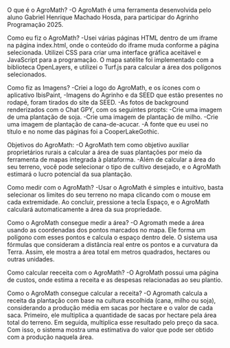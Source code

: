 O que é o AgroMath? -O AgroMath é uma ferramenta desenvolvida pelo aluno Gabriel Henrique Machado Hosda, para participar do Agrinho Programação 2025.

Como eu fiz o AgroMath? -Usei várias páginas HTML dentro de um iframe na página index.html, onde o conteúdo do iframe muda conforme a página selecionada. Utilizei CSS para criar uma interface gráfica aceitável e JavaScript para a programação. O mapa satélite foi implementado com a biblioteca OpenLayers, e utilizei o Turf.js para calcular a área dos polígonos selecionados.

Como fiz as Imagens? 
    -Criei a logo do AgroMath, e os ícones com o aplicativo IbisPaint, 
    -Imagens do Agrinho e da SEED que estão presentes no rodapé, foram tirados do site da SEED. 
    -As fotos de background renderizados com o Chat GPY, com os seguintes propts:
        -Crie uma imagem de uma plantação de soja.
        -Crie uma imagem de plantação de milho.
        -Crie uma imagem de plantação de cana-de-acucar.
    -A fonte que eu usei no título e no nome das páginas foi a CooperLakeGothic.

Objetivos do AgroMath: -O AgroMath tem como objetivo auxiliar proprietários rurais a calcular a área de suas plantações por meio da ferramenta de mapas integrada à plataforma. -Além de calcular a área do seu terreno, você pode selecionar o tipo de cultivo desejado, e o AgroMath estimará o lucro potencial da sua plantação.

Como medir com o AgroMath? -Usar o AgroMath é simples e intuitivo, basta selecionar os limites do seu terreno no mapa clicando com o mouse em cada extremidade. Ao concluir, pressione a tecla Espaço, e o AgroMath calculará automaticamente a área da sua propriedade.

Como o AgroMath consegue medir a área? -O Agromath mede a área usando as coordenadas dos pontos marcados no mapa. Ele forma um polígono com esses pontos e calcula o espaço dentro dele. O sistema usa fórmulas que consideram a distância real entre os pontos e a curvatura da Terra. Assim, ele mostra a área total em metros quadrados, hectares ou outras unidades.

Como calcular reeceita com o AgroMath? -O AgroMath possui uma página de custos, onde estima a receita e as despesas relacionadas ao seu plantio.

Como o AgroMath consegue calcular a receita? -O Agromath calcula a receita da plantação com base na cultura escolhida (cana, milho ou soja), considerando a produção média em sacas por hectare e o valor de cada saca. Primeiro, ele multiplica a quantidade de sacas por hectare pela área total do terreno. Em seguida, multiplica esse resultado pelo preço da saca. Com isso, o sistema mostra uma estimativa do valor que pode ser obtido com a produção naquela área.
